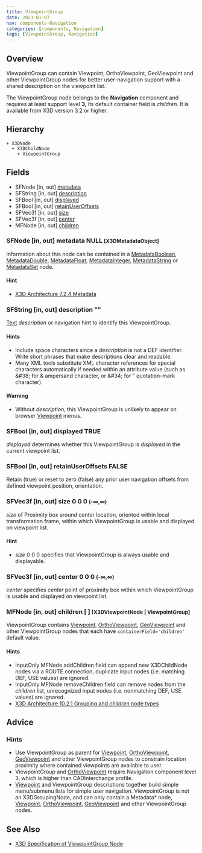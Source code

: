 ```yaml
---
title: ViewpointGroup
date: 2023-01-07
nav: components-Navigation
categories: [components, Navigation]
tags: [ViewpointGroup, Navigation]
---
```

<style>
.post h3 {
  word-spacing: 0.2em;
}
</style>

## Overview

ViewpointGroup can contain Viewpoint, OrthoViewpoint, GeoViewpoint and other ViewpointGroup nodes for better user-navigation support with a shared description on the viewpoint list.

The ViewpointGroup node belongs to the **Navigation** component and requires at least support level **3,** its default container field is *children.* It is available from X3D version 3.2 or higher.

## Hierarchy

```
+ X3DNode
  + X3DChildNode
    + ViewpointGroup
```

## Fields

- SFNode \[in, out\] [metadata](#sfnode-in-out-metadata-null-x3dmetadataobject)
- SFString \[in, out\] [description](#sfstring-in-out-description-)
- SFBool \[in, out\] [displayed](#sfbool-in-out-displayed-true)
- SFBool \[in, out\] [retainUserOffsets](#sfbool-in-out-retainuseroffsets-false)
- SFVec3f \[in, out\] [size](#sfvec3f-in-out-size-0-0-0--)
- SFVec3f \[in, out\] [center](#sfvec3f-in-out-center-0-0-0--)
- MFNode \[in, out\] [children](#mfnode-in-out-children---x3dviewpointnode--viewpointgroup)

### SFNode [in, out] **metadata** NULL <small>[X3DMetadataObject]</small>

Information about this node can be contained in a [MetadataBoolean](/x_ite/components/core/metadataboolean/), [MetadataDouble](/x_ite/components/core/metadatadouble/), [MetadataFloat](/x_ite/components/core/metadatafloat/), [MetadataInteger](/x_ite/components/core/metadatainteger/), [MetadataString](/x_ite/components/core/metadatastring/) or [MetadataSet](/x_ite/components/core/metadataset/) node.

#### Hint

- [X3D Architecture 7.2.4 Metadata](https://www.web3d.org/specifications/X3Dv4/ISO-IEC19775-1v4-IS/Part01/components/core.html#Metadata)

### SFString [in, out] **description** ""

[Text](/x_ite/components/text/text/) *description* or navigation hint to identify this ViewpointGroup.

#### Hints

- Include space characters since a *description* is not a DEF identifier. Write short phrases that make descriptions clear and readable.
- Many XML tools substitute XML character references for special characters automatically if needed within an attribute value (such as &amp;#38; for &amp; ampersand character, or &amp;#34; for " quotation-mark character).

#### Warning

- Without *description*, this ViewpointGroup is unlikely to appear on browser [Viewpoint](/x_ite/components/navigation/viewpoint/) menus.

### SFBool [in, out] **displayed** TRUE

*displayed* determines whether this ViewpointGroup is *displayed* in the current viewpoint list.

### SFBool [in, out] **retainUserOffsets** FALSE

Retain (true) or reset to zero (false) any prior user navigation offsets from defined viewpoint position, orientation.

### SFVec3f [in, out] **size** 0 0 0 <small>(-∞,∞)</small>

*size* of Proximity box around center location, oriented within local transformation frame, within which ViewpointGroup is usable and displayed on viewpoint list.

#### Hint

- *size* 0 0 0 specifies that ViewpointGroup is always usable and displayable.

### SFVec3f [in, out] **center** 0 0 0 <small>(-∞,∞)</small>

*center* specifies *center* point of proximity box within which ViewpointGroup is usable and displayed on viewpoint list.

### MFNode [in, out] **children** [ ] <small>[X3DViewpointNode | ViewpointGroup]</small>

ViewpointGroup contains [Viewpoint](/x_ite/components/navigation/viewpoint/), [OrthoViewpoint](/x_ite/components/navigation/orthoviewpoint/), [GeoViewpoint](/x_ite/components/geospatial/geoviewpoint/) and other ViewpointGroup nodes that each have `containerField='children'` default value.

#### Hints

- InputOnly MFNode addChildren field can append new X3DChildNode nodes via a ROUTE connection, duplicate input nodes (i.e. matching DEF, USE values) are ignored.
- InputOnly MFNode removeChildren field can remove nodes from the *children* list, unrecognized input nodes (i.e. nonmatching DEF, USE values) are ignored.
- [X3D Architecture 10.2.1 Grouping and *children* node types](https://www.web3d.org/specifications/X3Dv4/ISO-IEC19775-1v4-IS/Part01/components/grouping.html#GroupingAndChildrenNodes)

## Advice

### Hints

- Use ViewpointGroup as parent for [Viewpoint](/x_ite/components/navigation/viewpoint/), [OrthoViewpoint](/x_ite/components/navigation/orthoviewpoint/), [GeoViewpoint](/x_ite/components/geospatial/geoviewpoint/) and other ViewpointGroup nodes to constrain location proximity where contained viewpoints are available to user.
- ViewpointGroup and [OrthoViewpoint](/x_ite/components/navigation/orthoviewpoint/) require Navigation component level 3, which is higher than CADInterchange profile.
- [Viewpoint](/x_ite/components/navigation/viewpoint/) and ViewpointGroup descriptions together build simple menu/submenu lists for simple user navigation. ViewpointGroup is not an X3DGroupingNode, and can only contain a Metadata* node, [Viewpoint](/x_ite/components/navigation/viewpoint/), [OrthoViewpoint](/x_ite/components/navigation/orthoviewpoint/), [GeoViewpoint](/x_ite/components/geospatial/geoviewpoint/) and other ViewpointGroup nodes.

## See Also

- [X3D Specification of ViewpointGroup Node](https://www.web3d.org/documents/specifications/19775-1/V4.0/Part01/components/navigation.html#ViewpointGroup)
